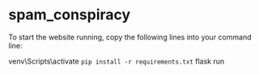 # spam_conspiracy
To start the website running, copy the following lines into your command line:

venv\Scripts\activate
`pip install -r requirements.txt`
flask run